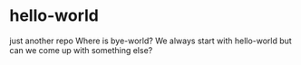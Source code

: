 # hello-world
just another repo
Where is bye-world? We always start with hello-world but can we come up with something else?
